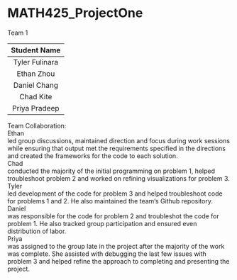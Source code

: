 # MATH425_ProjectOne

Team 1

| Student Name   |
|    :---:       |
| Tyler Fulinara |
| Ethan Zhou |
| Daniel Chang |
| Chad Kite |
| Priya Pradeep |

Team Collaboration:
<br > Ethan <br >
  led group discussions, maintained direction and focus during work sessions while ensuring that output met the requirements specified in the directions and created the  frameworks for the code to each solution. 
<br > Chad <br >
  conducted the majority of the initial programming on problem 1, helped troubleshoot problem 2 and worked on refining visualizations for problem 3.
<br > Tyler <br >
  led development of the code for problem 3 and helped troubleshoot code for problems 1 and 2. He also maintained the team‘s Github repository.
<br > Daniel <br >
  was responsible for the code for problem 2 and troubleshot the code for problem 1. He also tracked group participation and ensured even distribution of labor.
<br > Priya <br >
  was assigned to the group late in the project after the majority of the work was complete. She assisted with debugging the last few issues with problem 3 and helped refine the approach to completing and presenting the project.
